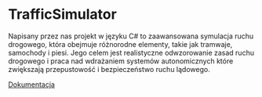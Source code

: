 # TrafficSimulator
Napisany przez nas projekt w języku C# to zaawansowana symulacja 
ruchu drogowego, która obejmuje różnorodne elementy, takie jak 
tramwaje, samochody i piesi. Jego celem jest realistyczne 
odwzorowanie zasad ruchu drogowego i praca nad wdrażaniem 
systemów autonomicznych które zwiększają przepustowość i 
bezpieczeństwo ruchu lądowego.

[Dokumentacja](SymulacjaRuchuDrogowegoJW_PW.pdf)

